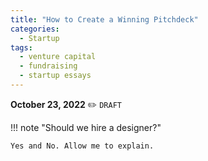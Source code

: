 ```yaml
---
title: "How to Create a Winning Pitchdeck"
categories:
  - Startup
tags:
  - venture capital
  - fundraising
  - startup essays
---
```

**October 23, 2022** :pencil2: `DRAFT`

!!! note "Should we hire a designer?"

    Yes and No. Allow me to explain.

